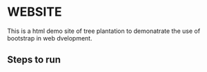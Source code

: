 # WEBSITE
This is a html demo site of tree plantation to demonatrate the use of bootstrap in web dvelopment.
## Steps to run

